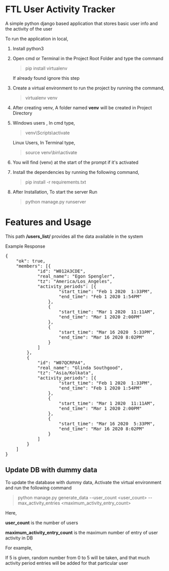 
# FTL User Activity Tracker

A simple python django based application that stores basic user info and the activity of the user

To run the application in local,
1. Install python3 
2. Open cmd or Terminal in the Project Root Folder and type the command 
	> pip install virtualenv
	
   If already found ignore this step
3. Create a virtual environment to run the project by running the command,
	  >virtualenv venv
4. After creating venv, A folder named **venv** will be created in Project Directory
5. Windows users , In cmd type, 
	>venv\Scripts\activate
   
   Linux Users, In Terminal type,
	>source venv\bin\activate
6. You will find (venv) at the start of the prompt if it's activated
7. Install the dependencies by running the following command,
	>pip install -r requirements.txt
8. After Installation, To start the server Run
	>python manage.py runserver

# Features and Usage
This path **/users_list/** provides all the data  available in the system

Example Response
<pre>
{
	"ok": true,
	"members": [{
			"id": "W012A3CDE",
			"real_name": "Egon Spengler",
			"tz": "America/Los_Angeles",
			"activity_periods": [{
					"start_time": "Feb 1 2020  1:33PM",
					"end_time": "Feb 1 2020 1:54PM"
				},
				{
					"start_time": "Mar 1 2020  11:11AM",
					"end_time": "Mar 1 2020 2:00PM"
				},
				{
					"start_time": "Mar 16 2020  5:33PM",
					"end_time": "Mar 16 2020 8:02PM"
				}
			]
		},
		{
			"id": "W07QCRPA4",
			"real_name": "Glinda Southgood",
			"tz": "Asia/Kolkata",
			"activity_periods": [{
					"start_time": "Feb 1 2020  1:33PM",
					"end_time": "Feb 1 2020 1:54PM"
				},
				{
					"start_time": "Mar 1 2020  11:11AM",
					"end_time": "Mar 1 2020 2:00PM"
				},
				{
					"start_time": "Mar 16 2020  5:33PM",
					"end_time": "Mar 16 2020 8:02PM"
				}
			]
		}
	]
}
</pre>


## Update DB with dummy data

To update the database with dummy data, Activate the virtual environment and run the following command
  >python manage.py generate_data --user_count <user_count>  --max_activity_entries <maximum_activity_entry_count>

Here,

 **user_count** is the number of users 
 
 **maximum_activity_entry_count** is the maximum number of entry of user activity in DB
 
 For example,
 
  If 5 is given, random number from 0 to 5 will be taken, and that much activity period entries will be added for that particular user
